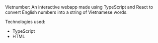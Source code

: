 Vietnumber: An interactive webapp made using TypeScript and React to convert English numbers into a string of Vietnamese words.

Technologies used:
- TypeScript
- HTML


